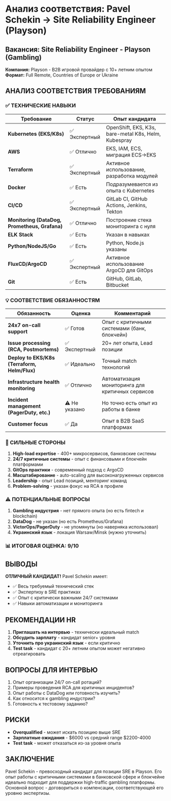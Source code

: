 # Анализ соответствия: Pavel Schekin → Site Reliability Engineer (Playson)

## Вакансия: Site Reliability Engineer - Playson (Gambling)
**Компания:** Playson - B2B игровой провайдер с 10+ летним опытом
**Формат:** Full Remote, Countries of Europe or Ukraine

## АНАЛИЗ СООТВЕТСТВИЯ ТРЕБОВАНИЯМ

### ✅ ТЕХНИЧЕСКИЕ НАВЫКИ

| Требование | Статус | Опыт кандидата |
|------------|--------|----------------|
| **Kubernetes (EKS/K8s)** | ✅ Экспертный | OpenShift, EKS, K3s, bare-metal K8s, Helm, Kubespray |
| **AWS** | ✅ Отлично | EKS, IAM, ECS, миграция ECS→EKS |
| **Terraform** | ✅ Экспертный | Активное использование, разработка модулей |
| **Docker** | ✅ Есть | Подразумевается из опыта с Kubernetes |
| **CI/CD** | ✅ Экспертный | GitLab CI, GitHub Actions, Jenkins, Tekton |
| **Monitoring (DataDog, Prometheus, Grafana)** | ✅ Отлично | Построение стека мониторинга с нуля |
| **ELK Stack** | ✅ Есть | Указан в навыках |
| **Python/NodeJS/Go** | ✅ Есть | Python, Node.js указаны |
| **FluxCD/ArgoCD** | ✅ Экспертный | Активное использование ArgoCD для GitOps |
| **Git** | ✅ Есть | GitHub, GitLab, Bitbucket |

### 💡 СООТВЕТСТВИЕ ОБЯЗАННОСТЯМ

| Обязанность | Оценка | Комментарий |
|-------------|--------|-------------|
| **24x7 on-call support** | ✅ Готов | Опыт с критичными системами (банк, блокчейн) |
| **Issue processing (RCA, Postmortems)** | ✅ Экспертный | 20+ лет опыта, Lead позиции |
| **Deploy to EKS/K8s (Terraform, Helm/Flux)** | ✅ Идеально | Точный match технологий |
| **Infrastructure health monitoring** | ✅ Отлично | Автоматизация мониторинга для критичных сервисов |
| **Incident management (PagerDuty, etc.)** | ⚠️ Не указано | Но точно есть опыт из работы в банке |
| **Customer focus** | ✅ Да | Опыт в B2B SaaS платформах |

### 💪 СИЛЬНЫЕ СТОРОНЫ

1. **High-load expertise** - 400+ микросервисов, банковские системы
2. **24/7 критичные системы** - опыт с финансовыми и блокчейн платформами
3. **GitOps практики** - современный подход с ArgoCD
4. **Масштабирование** - auto-scaling для высоконагруженных сервисов
5. **Leadership** - опыт Lead позиций, менторинг команд
6. **Problem-solving** - указан фокус на RCA в профиле

### ⚠️ ПОТЕНЦИАЛЬНЫЕ ВОПРОСЫ

1. **Gambling индустрия** - нет прямого опыта (но есть fintech и blockchain)
2. **DataDog** - не указан (но есть Prometheus/Grafana)
3. **VictorOps/PagerDuty** - не упомянуты (но наверняка использовал)
4. **Украинский язык** - локация Warsaw/Minsk (нужно уточнить)

### 📊 ИТОГОВАЯ ОЦЕНКА: 9/10

## ВЫВОДЫ

**ОТЛИЧНЫЙ КАНДИДАТ!** Pavel Schekin имеет:
- ✅ Весь требуемый технический стек
- ✅ Экспертизу в SRE практиках
- ✅ Опыт с критически важными 24/7 системами
- ✅ Навыки автоматизации и мониторинга

## РЕКОМЕНДАЦИИ HR

1. **Приглашать на интервью** - технически идеальный match
2. **Обсудить зарплату** - кандидат senior+ уровня
3. **Уточнить про украинский язык** - если критично
4. **Test task** - кандидат с 20+ летним опытом может негативно отреагировать

## ВОПРОСЫ ДЛЯ ИНТЕРВЬЮ

1. Опыт организации 24/7 on-call ротаций?
2. Примеры проведения RCA для критичных инцидентов?
3. Опыт работы с DataDog или готовность изучить?
4. Как относится к gambling индустрии?
5. Готовность к тестовому заданию?

## РИСКИ

- **Overqualified** - может искать позицию выше SRE
- **Зарплатные ожидания** - $6000 vs средний range $2200-4000
- **Test task** - может отказаться из-за уровня опыта

## ЗАКЛЮЧЕНИЕ

Pavel Schekin - превосходный кандидат для позиции SRE в Playson. Его опыт работы с критичными системами в банковской сфере и блокчейне идеально подходит для поддержки high-traffic gambling платформы. Основной вопрос - договориться о компенсации, соответствующей его уровню экспертизы.